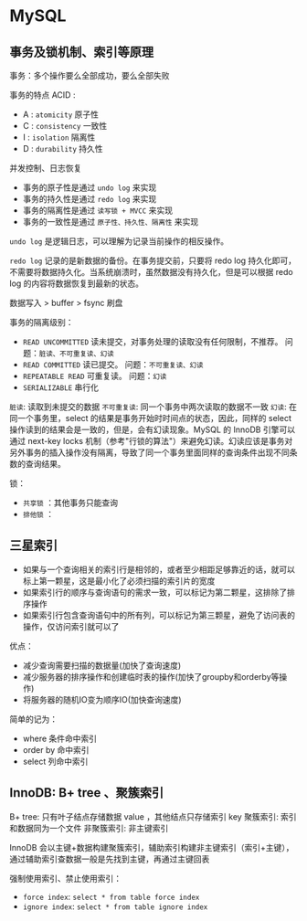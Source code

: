 
# MySQL

## 事务及锁机制、索引等原理

事务：多个操作要么全部成功，要么全部失败

事务的特点 ACID :
- A : `atomicity`   原子性
- C : `consistency` 一致性
- I : `isolation`   隔离性
- D : `durability`  持久性

并发控制、日志恢复


- 事务的原子性是通过 `undo log` 来实现
- 事务的持久性是通过 `redo log` 来实现
- 事务的隔离性是通过 `读写锁 + MVCC` 来实现
- 事务的一致性是通过 `原子性、持久性、隔离性` 来实现


`undo log` 是逻辑日志，可以理解为记录当前操作的相反操作。

`redo log` 记录的是新数据的备份。在事务提交前，只要将 redo log 持久化即可，不需要将数据持久化。当系统崩溃时，虽然数据没有持久化，但是可以根据 redo log 的内容将数据恢复到最新的状态。


数据写入 > buffer > fsync 刷盘


事务的隔离级别：
- `READ UNCOMMITTED` 读未提交，对事务处理的读取没有任何限制，不推荐。 问题：`脏读、不可重复读、幻读`
- `READ COMMITTED`   读已提交。 问题：`不可重复读、幻读`
- `REPEATABLE READ`  可重复读。 问题：`幻读`
- `SERIALIZABLE`     串行化


`脏读`: 读取到未提交的数据
`不可重复读`: 同一个事务中两次读取的数据不一致
`幻读`: 在同一个事务里，select 的结果是事务开始时时间点的状态，因此，同样的 select 操作读到的结果会是一致的，但是，会有幻读现象。MySQL 的 InnoDB 引擎可以通过 next-key locks 机制（参考"行锁的算法"）来避免幻读。幻读应该是事务对另外事务的插入操作没有隔离，导致了同一个事务里面同样的查询条件出现不同条数的查询结果。


锁：
- `共享锁` ：其他事务只能查询
- `排他锁` ：


## 三星索引

- 如果与一个查询相关的索引行是相邻的，或者至少相距足够靠近的话，就可以标上第一颗星，这是最小化了必须扫描的索引片的宽度
- 如果索引行的顺序与查询语句的需求一致，可以标记为第二颗星，这排除了排序操作
- 如果索引行包含查询语句中的所有列，可以标记为第三颗星，避免了访问表的操作，仅访问索引就可以了

优点：
- 减少查询需要扫描的数据量(加快了查询速度)
- 减少服务器的排序操作和创建临时表的操作(加快了groupby和orderby等操作)
- 将服务器的随机IO变为顺序IO(加快查询速度)

简单的记为：
- where 条件命中索引
- order by 命中索引
- select 列命中索引

## InnoDB: B+ tree 、聚簇索引

B+ tree: 只有叶子结点存储数据 value ，其他结点只存储索引 key
聚簇索引: 索引和数据同为一个文件
非聚簇索引: 非主键索引

InnoDB 会以主键+数据构建聚簇索引，辅助索引构建非主键索引（索引+主键），通过辅助索引查数据一般是先找到主键，再通过主键回表


强制使用索引、禁止使用索引：
- `force index`: `select * from table force index`
- `ignore index`: `select * from table ignore index`

